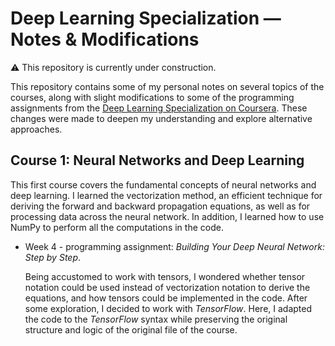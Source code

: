 # Deep Learning Specialization — Notes & Modifications

⚠️ This repository is currently under construction.



This repository contains some of my personal notes on several topics of the courses, along with slight modifications to some of
the programming assignments from the [Deep Learning Specialization on Coursera](https://www.coursera.org/specializations/deep-learning).
These changes were made to deepen my understanding and explore alternative approaches.




##  Course 1: Neural Networks and Deep Learning

This first course covers the fundamental concepts of neural networks and deep learning. I learned the vectorization method, an efficient technique for deriving the forward and backward propagation equations, as well as for processing data across the neural network.
In addition, I learned how to use NumPy to perform all the computations in the code.


*  Week 4 - programming assignment: *Building Your Deep Neural Network: Step by Step*.
  
   Being accustomed to work with tensors, I wondered whether tensor notation could be used instead of vectorization notation to derive the equations, and how tensors could be implemented in the code. After some exploration, I decided to work with *TensorFlow*. 
   Here, I adapted the code to the  *TensorFlow* syntax while preserving the original structure and logic of the original file of the course. 
